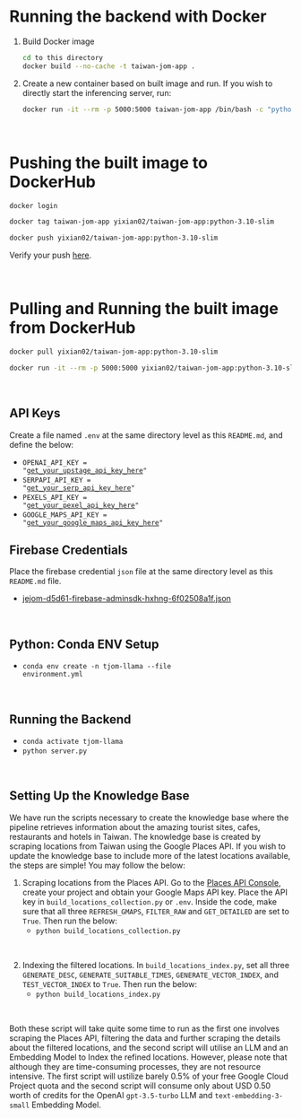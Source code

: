# Running the backend with Docker
1. Build Docker image
    ```bash
    cd to this directory
    docker build --no-cache -t taiwan-jom-app .
    ```
2. Create a new container based on built image and run. If you wish to directly start the inferencing server, run:
    ```bash
    docker run -it --rm -p 5000:5000 taiwan-jom-app /bin/bash -c "python server.py -a 0.0.0.0 -p 5000"
    ```

</br>

# Pushing the built image to DockerHub
```bash
docker login

docker tag taiwan-jom-app yixian02/taiwan-jom-app:python-3.10-slim

docker push yixian02/taiwan-jom-app:python-3.10-slim
```
Verify your push <a href='https://hub.docker.com/u/yixian02'>here</a>.

</br>

# Pulling and Running the built image from DockerHub
```bash
docker pull yixian02/taiwan-jom-app:python-3.10-slim

docker run -it --rm -p 5000:5000 yixian02/taiwan-jom-app:python-3.10-slim /bin/bash -c "python server.py -a 0.0.0.0 -p 5000"
```

<br/>

## API Keys
Create a file named <code>.env</code> at the same directory level as this <code>README.md</code>, and define the below:
- <code>OPENAI_API_KEY = "<a href='https://platform.openai.com/api-keys'>get_your_upstage_api_key_here</a>"</code>
- <code>SERPAPI_API_KEY = "<a href='https://serpapi.com/integrations/python'>get_your_serp_api_key_here</a>"</code>
- <code>PEXELS_API_KEY = "<a href='https://www.pexels.com/api/'>get_your_pexel_api_key_here</a>"</code>
- <code>GOOGLE_MAPS_API_KEY = "<a href='https://console.cloud.google.com/google/maps-apis/credentials?invt=AbuCaw&project=tough-volt-335906'>get_your_google_maps_api_key_here</a>"</code>


## Firebase Credentials
Place the firebase credential <code>json</code> file at the same directory level as this <code>README.md</code> file.
- <a href='https://drive.google.com/file/d/1Cc_XER8t4uXXumXbkow6Z0Y92F5SbWUs/view?usp=sharing'>jejom-d5d61-firebase-adminsdk-hxhng-6f02508a1f.json</a>

<br/>

## Python: Conda ENV Setup
- <code>conda env create -n tjom-llama --file environment.yml</code>



<br/>

## Running the Backend
- <code>conda activate tjom-llama</code>
- <code>python server.py</code>


<br/>


## Setting Up the Knowledge Base
We have run the scripts necessary to create the knowledge base where the pipeline retrieves information about the amazing tourist sites, cafes, restaurants and hotels in Taiwan. The knowledge base is created by scraping locations from Taiwan using the Google Places API. If you wish to update the knowledge base to include more of the latest locations available, the steps are simple! You may follow the below:

1. Scraping locations from the Places API. Go to the <a href='https://console.cloud.google.com/google/maps-apis/quotas?project=tough-volt-335906'>Places API Console</a>, create your project and obtain your Google Maps API key. Place the API key in <code>build_locations_collection.py</code> or <code>.env</code>. Inside the code, make sure that all three <code>REFRESH_GMAPS</code>, <code>FILTER_RAW</code> and <code>GET_DETAILED</code> are set to <code>True</code>. Then run the below:
    - <code>python build_locations_collection.py</code>

<br/>

2. Indexing the filtered locations. In <code>build_locations_index.py</code>, set all three <code>GENERATE_DESC</code>, <code>GENERATE_SUITABLE_TIMES</code>, <code>GENERATE_VECTOR_INDEX</code>, and <code>TEST_VECTOR_INDEX</code> to <code>True</code>. Then run the below:
    - <code>python build_locations_index.py</code>

<br/>

Both these script will take quite some time to run as the first one involves scraping the Places API, filtering the data and further scraping the details about the filtered locations, and the second script will utilise an LLM and an Embedding Model to Index the refined locations. However, please note that although they are time-consuming processes, they are not resource intensive. The first script will ustilize barely 0.5% of your free Google Cloud Project quota and the second script will consume only about USD 0.50 worth of credits for the OpenAI <code>gpt-3.5-turbo</code> LLM and <code>text-embedding-3-small</code> Embedding Model.
